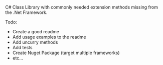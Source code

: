 C# Class Library with commonly needed extension methods missing from the .Net Framework.


Todo:
  - Create a good readme
  - Add usage examples to the readme
  - Add uncurry methods
  - Add tests
  - Create Nuget Package (target multiple frameworks)
  - etc...
